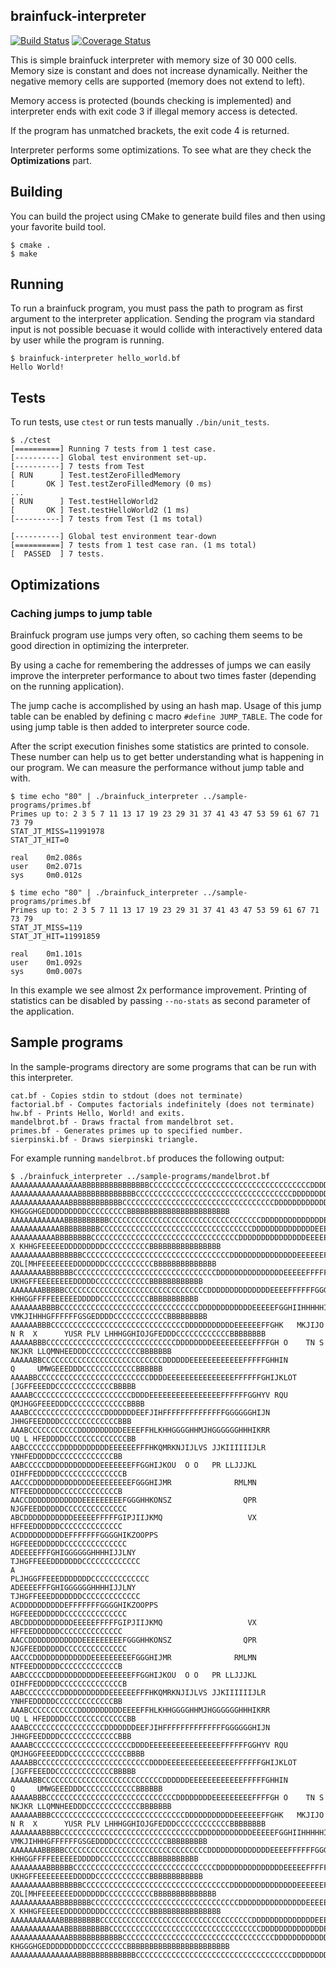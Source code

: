 brainfuck-interpreter
----------------------
[![Build Status](https://travis-ci.org/dobrakmato/brainfuck-interpreter.svg?branch=master)](https://travis-ci.org/dobrakmato/brainfuck-interpreter)
[![Coverage Status](https://coveralls.io/repos/github/dobrakmato/brainfuck-interpreter/badge.svg?branch=master)](https://coveralls.io/github/dobrakmato/brainfuck-interpreter?branch=master)

This is simple brainfuck interpreter with memory size of 30 000 cells. Memory size is constant and
does not increase dynamically. Neither the negative memory 
cells are supported (memory does not extend to left).

Memory access is protected (bounds checking is implemented) and interpreter ends with exit code 3 if
illegal memory access is detected.

If the program has unmatched brackets, the exit code 4 is returned.

Interpreter performs some optimizations. To see what are they check the **Optimizations** part.

## Building

You can build the project using CMake to generate build files and then using your favorite build tool.

```
$ cmake .
$ make
```

## Running

To run a brainfuck program, you must pass the path to program as first argument to the 
interpreter application. Sending the program via standard input is not possible becuase
it would collide with interactively entered data by user while the program is running.

```
$ brainfuck-interpreter hello_world.bf
Hello World!
```

## Tests

To run tests, use `ctest` or run tests manually `./bin/unit_tests`.

```
$ ./ctest
[==========] Running 7 tests from 1 test case.
[----------] Global test environment set-up.
[----------] 7 tests from Test
[ RUN      ] Test.testZeroFilledMemory
[       OK ] Test.testZeroFilledMemory (0 ms)
...
[ RUN      ] Test.testHelloWorld2
[       OK ] Test.testHelloWorld2 (1 ms)
[----------] 7 tests from Test (1 ms total)

[----------] Global test environment tear-down
[==========] 7 tests from 1 test case ran. (1 ms total)
[  PASSED  ] 7 tests.
```

## Optimizations

### Caching jumps to jump table

Brainfuck program use jumps very often, so caching them seems to be good direction in
optimizing the interpreter.

By using a cache for remembering the addresses of jumps we can easily improve the interpreter
performance to about two times faster (depending on the running application).

The jump cache is accomplished by using an hash map. Usage of this jump table can be enabled by 
defining c macro `#define JUMP_TABLE`. The code for using jump table is then added
to interpreter source code.

After the script execution finishes some statistics are printed to console. These number can
help us to get better understanding what is happening in our program. We can measure
the performance without jump table and with.

```
$ time echo "80" | ./brainfuck_interpreter ../sample-programs/primes.bf 
Primes up to: 2 3 5 7 11 13 17 19 23 29 31 37 41 43 47 53 59 61 67 71 73 79 
STAT_JT_MISS=11991978
STAT_JT_HIT=0

real    0m2.086s
user    0m2.071s
sys     0m0.012s
```
```
$ time echo "80" | ./brainfuck_interpreter ../sample-programs/primes.bf 
Primes up to: 2 3 5 7 11 13 17 19 23 29 31 37 41 43 47 53 59 61 67 71 73 79 
STAT_JT_MISS=119
STAT_JT_HIT=11991859

real    0m1.101s
user    0m1.092s
sys     0m0.007s
```

In this example we see almost 2x performance improvement. Printing of statistics
can be disabled by passing `--no-stats` as second parameter of the application.

## Sample programs

In the sample-programs directory are some programs that can be run with this interpreter.

```
cat.bf - Copies stdin to stdout (does not terminate)
factorial.bf - Computes factorials indefinitely (does not terminate)
hw.bf - Prints Hello, World! and exits.
mandelbrot.bf - Draws fractal from mandelbrot set.
primes.bf - Generates primes up to specified number.
sierpinski.bf - Draws sierpinski triangle.
```

For example running `mandelbrot.bf` produces the following output:

```
$ ./brainfuck_interpreter ../sample-programs/mandelbrot.bf 
AAAAAAAAAAAAAAAABBBBBBBBBBBBBBBCCCCCCCCCCCCCCCCCCCCCCCCCCCCCCCCCCCCDDDDDDDDDEGFFEEEEDDDDDDCCCCCCCCCBBBBBBBBBBBBBBBBBBBBBBBBBBBBBB
AAAAAAAAAAAAAAABBBBBBBBBBBBBCCCCCCCCCCCCCCCCCCCCCCCCCCCCCCCCCCCDDDDDDDDDDEEEFGIIGFFEEEDDDDDDDDCCCCCCCCCBBBBBBBBBBBBBBBBBBBBBBBBBB
AAAAAAAAAAAAABBBBBBBBBBBBCCCCCCCCCCCCCCCCCCCCCCCCCCCCCCCCCCDDDDDDDDDDDDEEEEFFFI KHGGGHGEDDDDDDDDDCCCCCCCCCBBBBBBBBBBBBBBBBBBBBBBB
AAAAAAAAAAAABBBBBBBBBBCCCCCCCCCCCCCCCCCCCCCCCCCCCCCCCCCCDDDDDDDDDDDDDDEEEEEFFGHIMTKLZOGFEEDDDDDDDDDCCCCCCCCCBBBBBBBBBBBBBBBBBBBBB
AAAAAAAAAAABBBBBBBBBCCCCCCCCCCCCCCCCCCCCCCCCCCCCCCCCCCDDDDDDDDDDDDDDEEEEEEFGGHHIKPPKIHGFFEEEDDDDDDDDDCCCCCCCCCCBBBBBBBBBBBBBBBBBB
AAAAAAAAAABBBBBBBBCCCCCCCCCCCCCCCCCCCCCCCCCCCCCCCCCDDDDDDDDDDDDDDDEEEEEEFFGHIJKS  X KHHGFEEEEEDDDDDDDDDCCCCCCCCCCBBBBBBBBBBBBBBBB
AAAAAAAAABBBBBBBCCCCCCCCCCCCCCCCCCCCCCCCCCCCCCCCCDDDDDDDDDDDDDDDEEEEEEFFGQPUVOTY   ZQL[MHFEEEEEEEDDDDDDDCCCCCCCCCCCBBBBBBBBBBBBBB
AAAAAAAABBBBBBCCCCCCCCCCCCCCCCCCCCCCCCCCCCCCCCDDDDDDDDDDDDDDDEEEEEFFFFFGGHJLZ         UKHGFFEEEEEEEEDDDDDCCCCCCCCCCCCBBBBBBBBBBBB
AAAAAAABBBBBCCCCCCCCCCCCCCCCCCCCCCCCCCCCCCCCDDDDDDDDDDDDDDEEEEFFFFFFGGGGHIKP           KHHGGFFFFEEEEEEDDDDDCCCCCCCCCCCBBBBBBBBBBB
AAAAAAABBBBCCCCCCCCCCCCCCCCCCCCCCCCCCCCCCCDDDDDDDDDDDDEEEEEFGGHIIHHHHHIIIJKMR        VMKJIHHHGFFFFFFGSGEDDDDCCCCCCCCCCCCBBBBBBBBB
AAAAAABBBCCCCCCCCCCCCCCCCCCCCCCCCCCCCCCDDDDDDDDDDDEEEEEEFFGHK   MKJIJO  N R  X      YUSR PLV LHHHGGHIOJGFEDDDCCCCCCCCCCCCBBBBBBBB
AAAAABBBCCCCCCCCCCCCCCCCCCCCCCCCCCCCCDDDDDDDDEEEEEEEEEFFFFGH O    TN S                       NKJKR LLQMNHEEDDDCCCCCCCCCCCCBBBBBBB
AAAAABBCCCCCCCCCCCCCCCCCCCCCCCCCCCDDDDDDEEEEEEEEEEEEFFFFFGHHIN                                 Q     UMWGEEEDDDCCCCCCCCCCCCBBBBBB
AAAABBCCCCCCCCCCCCCCCCCCCCCCCCCDDDDEEEEEEEEEEEEEEEFFFFFFGHIJKLOT                                     [JGFFEEEDDCCCCCCCCCCCCCBBBBB
AAAABCCCCCCCCCCCCCCCCCCCCCCDDDDEEEEEEEEEEEEEEEEFFFFFFGGHYV RQU                                     QMJHGGFEEEDDDCCCCCCCCCCCCCBBBB
AAABCCCCCCCCCCCCCCCCCDDDDDDDEEFJIHFFFFFFFFFFFFFFGGGGGGHIJN                                            JHHGFEEDDDDCCCCCCCCCCCCCBBB
AAABCCCCCCCCCCCDDDDDDDDDDEEEEFFHLKHHGGGGHHMJHGGGGGGHHHIKRR                                           UQ L HFEDDDDCCCCCCCCCCCCCCBB
AABCCCCCCCCDDDDDDDDDDDEEEEEEFFFHKQMRKNJIJLVS JJKIIIIIIJLR                                               YNHFEDDDDDCCCCCCCCCCCCCBB
AABCCCCCDDDDDDDDDDDDEEEEEEEFFGGHIJKOU  O O   PR LLJJJKL                                                OIHFFEDDDDDCCCCCCCCCCCCCCB
AACCCDDDDDDDDDDDDDEEEEEEEEEFGGGHIJMR              RMLMN                                                 NTFEEDDDDDDCCCCCCCCCCCCCB
AACCDDDDDDDDDDDDEEEEEEEEEFGGGHHKONSZ                QPR                                                NJGFEEDDDDDDCCCCCCCCCCCCCC
ABCDDDDDDDDDDDEEEEEFFFFFGIPJIIJKMQ                   VX                                                 HFFEEDDDDDDCCCCCCCCCCCCCC
ACDDDDDDDDDDEFFFFFFFGGGGHIKZOOPPS                                                                      HGFEEEDDDDDDCCCCCCCCCCCCCC
ADEEEEFFFGHIGGGGGGHHHHIJJLNY                                                                        TJHGFFEEEDDDDDDDCCCCCCCCCCCCC
A                                                                                                 PLJHGGFFEEEDDDDDDDCCCCCCCCCCCCC
ADEEEEFFFGHIGGGGGGHHHHIJJLNY                                                                        TJHGFFEEEDDDDDDDCCCCCCCCCCCCC
ACDDDDDDDDDDEFFFFFFFGGGGHIKZOOPPS                                                                      HGFEEEDDDDDDCCCCCCCCCCCCCC
ABCDDDDDDDDDDDEEEEEFFFFFGIPJIIJKMQ                   VX                                                 HFFEEDDDDDDCCCCCCCCCCCCCC
AACCDDDDDDDDDDDDEEEEEEEEEFGGGHHKONSZ                QPR                                                NJGFEEDDDDDDCCCCCCCCCCCCCC
AACCCDDDDDDDDDDDDDEEEEEEEEEFGGGHIJMR              RMLMN                                                 NTFEEDDDDDDCCCCCCCCCCCCCB
AABCCCCCDDDDDDDDDDDDEEEEEEEFFGGHIJKOU  O O   PR LLJJJKL                                                OIHFFEDDDDDCCCCCCCCCCCCCCB
AABCCCCCCCCDDDDDDDDDDDEEEEEEFFFHKQMRKNJIJLVS JJKIIIIIIJLR                                               YNHFEDDDDDCCCCCCCCCCCCCBB
AAABCCCCCCCCCCCDDDDDDDDDDEEEEFFHLKHHGGGGHHMJHGGGGGGHHHIKRR                                           UQ L HFEDDDDCCCCCCCCCCCCCCBB
AAABCCCCCCCCCCCCCCCCCDDDDDDDEEFJIHFFFFFFFFFFFFFFGGGGGGHIJN                                            JHHGFEEDDDDCCCCCCCCCCCCCBBB
AAAABCCCCCCCCCCCCCCCCCCCCCCDDDDEEEEEEEEEEEEEEEEFFFFFFGGHYV RQU                                     QMJHGGFEEEDDDCCCCCCCCCCCCCBBBB
AAAABBCCCCCCCCCCCCCCCCCCCCCCCCCDDDDEEEEEEEEEEEEEEEFFFFFFGHIJKLOT                                     [JGFFEEEDDCCCCCCCCCCCCCBBBBB
AAAAABBCCCCCCCCCCCCCCCCCCCCCCCCCCCDDDDDDEEEEEEEEEEEEFFFFFGHHIN                                 Q     UMWGEEEDDDCCCCCCCCCCCCBBBBBB
AAAAABBBCCCCCCCCCCCCCCCCCCCCCCCCCCCCCDDDDDDDDEEEEEEEEEFFFFGH O    TN S                       NKJKR LLQMNHEEDDDCCCCCCCCCCCCBBBBBBB
AAAAAABBBCCCCCCCCCCCCCCCCCCCCCCCCCCCCCCDDDDDDDDDDDEEEEEEFFGHK   MKJIJO  N R  X      YUSR PLV LHHHGGHIOJGFEDDDCCCCCCCCCCCCBBBBBBBB
AAAAAAABBBBCCCCCCCCCCCCCCCCCCCCCCCCCCCCCCCDDDDDDDDDDDDEEEEEFGGHIIHHHHHIIIJKMR        VMKJIHHHGFFFFFFGSGEDDDDCCCCCCCCCCCCBBBBBBBBB
AAAAAAABBBBBCCCCCCCCCCCCCCCCCCCCCCCCCCCCCCCCDDDDDDDDDDDDDDEEEEFFFFFFGGGGHIKP           KHHGGFFFFEEEEEEDDDDDCCCCCCCCCCCBBBBBBBBBBB
AAAAAAAABBBBBBCCCCCCCCCCCCCCCCCCCCCCCCCCCCCCCCDDDDDDDDDDDDDDDEEEEEFFFFFGGHJLZ         UKHGFFEEEEEEEEDDDDDCCCCCCCCCCCCBBBBBBBBBBBB
AAAAAAAAABBBBBBBCCCCCCCCCCCCCCCCCCCCCCCCCCCCCCCCCDDDDDDDDDDDDDDDEEEEEEFFGQPUVOTY   ZQL[MHFEEEEEEEDDDDDDDCCCCCCCCCCCBBBBBBBBBBBBBB
AAAAAAAAAABBBBBBBBCCCCCCCCCCCCCCCCCCCCCCCCCCCCCCCCCDDDDDDDDDDDDDDDEEEEEEFFGHIJKS  X KHHGFEEEEEDDDDDDDDDCCCCCCCCCCBBBBBBBBBBBBBBBB
AAAAAAAAAAABBBBBBBBBCCCCCCCCCCCCCCCCCCCCCCCCCCCCCCCCCCDDDDDDDDDDDDDDEEEEEEFGGHHIKPPKIHGFFEEEDDDDDDDDDCCCCCCCCCCBBBBBBBBBBBBBBBBBB
AAAAAAAAAAAABBBBBBBBBBCCCCCCCCCCCCCCCCCCCCCCCCCCCCCCCCCCDDDDDDDDDDDDDDEEEEEFFGHIMTKLZOGFEEDDDDDDDDDCCCCCCCCCBBBBBBBBBBBBBBBBBBBBB
AAAAAAAAAAAAABBBBBBBBBBBBCCCCCCCCCCCCCCCCCCCCCCCCCCCCCCCCCCDDDDDDDDDDDDEEEEFFFI KHGGGHGEDDDDDDDDDCCCCCCCCCBBBBBBBBBBBBBBBBBBBBBBB
AAAAAAAAAAAAAAABBBBBBBBBBBBBCCCCCCCCCCCCCCCCCCCCCCCCCCCCCCCCCCCDDDDDDDDDDEEEFGIIGFFEEEDDDDDDDDCCCCCCCCCBBBBBBBBBBBBBBBBBBBBBBBBBB

```